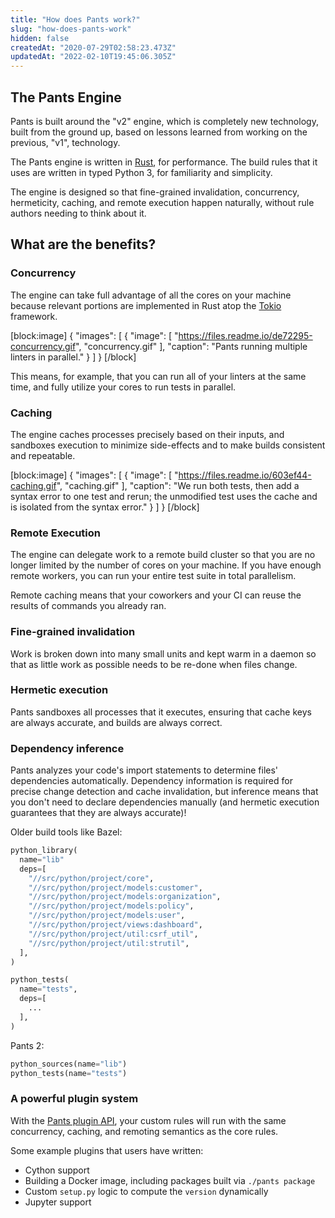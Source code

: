 ```yaml
---
title: "How does Pants work?"
slug: "how-does-pants-work"
hidden: false
createdAt: "2020-07-29T02:58:23.473Z"
updatedAt: "2022-02-10T19:45:06.305Z"
---
```

The Pants Engine
----------------

Pants is built around the "v2" engine, which is completely new technology, built from the ground up, based on lessons learned from working on the previous, "v1", technology.

The Pants engine is written in [Rust](https://www.rust-lang.org/), for performance. The build rules that it uses are written in typed Python 3, for familiarity and simplicity. 

The engine is designed so that fine-grained invalidation, concurrency, hermeticity, caching, and remote execution happen naturally, without rule authors needing to think about it.

What are the benefits?
----------------------

### Concurrency

The engine can take full advantage of all the cores on your machine because relevant portions are implemented in Rust atop the [Tokio](https://tokio.rs/) framework.

[block:image]
{
  "images": [
    {
      "image": [
        "https://files.readme.io/de72295-concurrency.gif",
        "concurrency.gif"
      ],
      "caption": "Pants running multiple linters in parallel."
    }
  ]
}
[/block]

This means, for example, that you can run all of your linters at the same time, and fully utilize your cores to run tests in parallel.

### Caching

The engine caches processes precisely based on their inputs, and sandboxes execution to minimize side-effects and to make builds consistent and repeatable.

[block:image]
{
  "images": [
    {
      "image": [
        "https://files.readme.io/603ef44-caching.gif",
        "caching.gif"
      ],
      "caption": "We run both tests, then add a syntax error to one test and rerun; the unmodified test uses the cache and is isolated from the syntax error."
    }
  ]
}
[/block]

### Remote Execution

The engine can delegate work to a remote build cluster so that you are no longer limited by the number of cores on your machine. If you have enough remote workers, you can run your entire test suite in total parallelism.

Remote caching means that your coworkers and your CI can reuse the results of commands you already ran.

### Fine-grained invalidation

Work is broken down into many small units and kept warm in a daemon so that as little work as possible needs to be re-done when files change.

### Hermetic execution

Pants sandboxes all processes that it executes, ensuring that cache keys are always accurate, and builds are always correct.

### Dependency inference

Pants analyzes your code's import statements to determine files' dependencies automatically. Dependency information is required for precise change detection and cache invalidation, but inference means that you don't need to declare dependencies manually (and hermetic execution guarantees that they are always accurate)!

Older build tools like Bazel:

```python BUILD
python_library(
  name="lib"
  deps=[
    "//src/python/project/core",
    "//src/python/project/models:customer",
    "//src/python/project/models:organization",
    "//src/python/project/models:policy",
    "//src/python/project/models:user",
    "//src/python/project/views:dashboard",
    "//src/python/project/util:csrf_util",
    "//src/python/project/util:strutil",
  ],
)

python_tests(
  name="tests",
  deps=[
    ...
  ],
)
```

Pants 2:

```python BUILD
python_sources(name="lib")
python_tests(name="tests")
```

### A powerful plugin system

With the [Pants plugin API](doc:plugins-overview), your custom rules will run with the same concurrency, caching, and remoting semantics as the core rules.

Some example plugins that users have written:

- Cython support
- Building a Docker image, including packages built via `./pants package`
- Custom `setup.py` logic to compute the `version` dynamically
- Jupyter support
